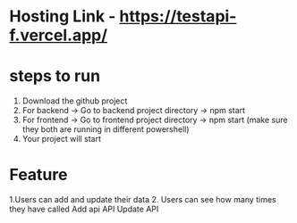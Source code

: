 # Hosting Link - https://testapi-f.vercel.app/

# steps to run
1. Download the github project
2. For backend -> Go to backend project directory  -> npm start
3. For frontend -> Go to frontend project directory  -> npm start (make sure they both are running in different powershell)
4. Your project will start

# Feature
1.Users can add and update their data
2. Users can see how many times they have called Add api API Update API

